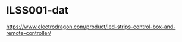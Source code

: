 
# ILSS001-dat 

https://www.electrodragon.com/product/led-strips-control-box-and-remote-controller/